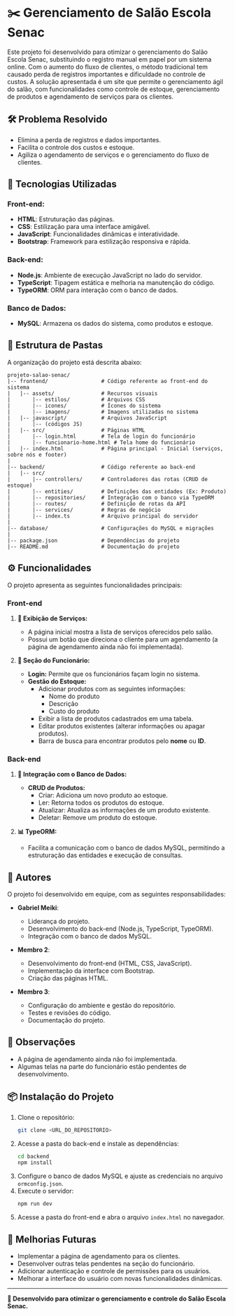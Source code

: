 # ✂️ Gerenciamento de Salão Escola Senac

Este projeto foi desenvolvido para otimizar o gerenciamento do Salão Escola Senac, substituindo o registro manual em papel por um sistema online. Com o aumento do fluxo de clientes, o método tradicional tem causado perda de registros importantes e dificuldade no controle de custos. A solução apresentada é um site que permite o gerenciamento ágil do salão, com funcionalidades como controle de estoque, gerenciamento de produtos e agendamento de serviços para os clientes.

## 🛠️ Problema Resolvido
- Elimina a perda de registros e dados importantes.
- Facilita o controle dos custos e estoque.
- Agiliza o agendamento de serviços e o gerenciamento do fluxo de clientes.

## 🚀 Tecnologias Utilizadas
### Front-end:
- **HTML**: Estruturação das páginas.
- **CSS**: Estilização para uma interface amigável.
- **JavaScript**: Funcionalidades dinâmicas e interatividade.
- **Bootstrap**: Framework para estilização responsiva e rápida.

### Back-end:
- **Node.js**: Ambiente de execução JavaScript no lado do servidor.
- **TypeScript**: Tipagem estática e melhoria na manutenção do código.
- **TypeORM**: ORM para interação com o banco de dados.

### Banco de Dados:
- **MySQL**: Armazena os dados do sistema, como produtos e estoque.

## 📂 Estrutura de Pastas
A organização do projeto está descrita abaixo:
```
projeto-salao-senac/
|-- frontend/                 # Código referente ao front-end do sistema
|   |-- assets/               # Recursos visuais
|       |-- estilos/          # Arquivos CSS
|       |-- icones/           # Ícones do sistema
|       |-- imagens/          # Imagens utilizadas no sistema
|   |-- javascript/           # Arquivos JavaScript
|       |-- (códigos JS)
|   |-- src/                  # Páginas HTML
|       |-- login.html        # Tela de login do funcionário
|       |-- funcionario-home.html # Tela home do funcionário
|   |-- index.html            # Página principal - Inicial (serviços, sobre nós e footer)
|
|-- backend/                  # Código referente ao back-end
|   |-- src/
|       |-- controllers/      # Controladores das rotas (CRUD de estoque)
|       |-- entities/         # Definições das entidades (Ex: Produto)
|       |-- repositories/     # Integração com o banco via TypeORM
|       |-- routes/           # Definição de rotas da API
|       |-- services/         # Regras de negócio
|       |-- index.ts          # Arquivo principal do servidor
|
|-- database/                 # Configurações do MySQL e migrações
|
|-- package.json              # Dependências do projeto
|-- README.md                 # Documentação do projeto
```

## ⚙️ Funcionalidades
O projeto apresenta as seguintes funcionalidades principais:

### Front-end
1. **🔄 Exibição de Serviços:**
   - A página inicial mostra a lista de serviços oferecidos pelo salão.
   - Possui um botão que direciona o cliente para um agendamento (a página de agendamento ainda não foi implementada).

2. **💼 Seção do Funcionário:**
   - **Login:** Permite que os funcionários façam login no sistema.
   - **Gestão do Estoque:**
     - Adicionar produtos com as seguintes informações:
       - Nome do produto
       - Descrição
       - Custo do produto
     - Exibir a lista de produtos cadastrados em uma tabela.
     - Editar produtos existentes (alterar informações ou apagar produtos).
     - Barra de busca para encontrar produtos pelo **nome** ou **ID**.

### Back-end
1. **🔄 Integração com o Banco de Dados:**
   - **CRUD de Produtos:**
     - Criar: Adiciona um novo produto ao estoque.
     - Ler: Retorna todos os produtos do estoque.
     - Atualizar: Atualiza as informações de um produto existente.
     - Deletar: Remove um produto do estoque.
   
2. **📊 TypeORM:**
   - Facilita a comunicação com o banco de dados MySQL, permitindo a estruturação das entidades e execução de consultas.

## 👥 Autores
O projeto foi desenvolvido em equipe, com as seguintes responsabilidades:

- **Gabriel Meiki**:
  - Liderança do projeto.
  - Desenvolvimento do back-end (Node.js, TypeScript, TypeORM).
  - Integração com o banco de dados MySQL.

- **Membro 2**:
  - Desenvolvimento do front-end (HTML, CSS, JavaScript).
  - Implementação da interface com Bootstrap.
  - Criação das páginas HTML.

- **Membro 3**:
  - Configuração do ambiente e gestão do repositório.
  - Testes e revisões do código.
  - Documentação do projeto.

## 🔧 Observações
- A página de agendamento ainda não foi implementada.
- Algumas telas na parte do funcionário estão pendentes de desenvolvimento.

## 📦 Instalação do Projeto
1. Clone o repositório:
   ```bash
   git clone <URL_DO_REPOSITORIO>
   ```
2. Acesse a pasta do back-end e instale as dependências:
   ```bash
   cd backend
   npm install
   ```
3. Configure o banco de dados MySQL e ajuste as credenciais no arquivo `ormconfig.json`.
4. Execute o servidor:
   ```bash
   npm run dev
   ```
5. Acesse a pasta do front-end e abra o arquivo `index.html` no navegador.

## 🚀 Melhorias Futuras
- Implementar a página de agendamento para os clientes.
- Desenvolver outras telas pendentes na seção do funcionário.
- Adicionar autenticação e controle de permissões para os usuários.
- Melhorar a interface do usuário com novas funcionalidades dinâmicas.

---
**🚀 Desenvolvido para otimizar o gerenciamento e controle do Salão Escola Senac.**
